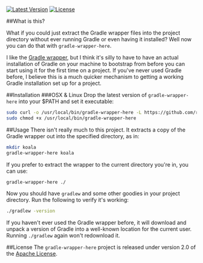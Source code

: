[![Latest Version](http://img.shields.io/badge/latest-0.2.0-brightgreen.svg)](https://github.com/rholder/gradle-wrapper-here/releases/tag/v0.2.0) [![License](http://img.shields.io/badge/license-apache%202-brightgreen.svg)](https://github.com/rholder/gradle-wrapper-here/blob/master/LICENSE)

##What is this?

What if you could just extract the Gradle wrapper files into the project
directory without ever running Gradle or even having it installed? Well now you
can do that with `gradle-wrapper-here`.

I like the [Gradle wrapper](http://gradle.org/docs/2.10/userguide/gradle_wrapper.html),
but I think it's silly to have to have an actual installation of Gradle on your
machine to bootstrap from before you can start using it for the first time on a
project. If you've never used Gradle before, I believe this is a much quicker
mechanism to getting a working Gradle installation set up for a project.

##Installation
###OSX & Linux
Drop the latest version of `gradle-wrapper-here` into your $PATH and set it executable:

```bash
sudo curl -o /usr/local/bin/gradle-wrapper-here -L https://github.com/rholder/gradle-wrapper-here/releases/download/v0.2.0/gradle-wrapper-here && \
sudo chmod +x /usr/local/bin/gradle-wrapper-here
```

##Usage
There isn't really much to this project. It extracts a copy of the Gradle
wrapper out into the specified directory, as in:
```bash
mkdir koala
gradle-wrapper-here koala
```
If you prefer to extract the wrapper to the current directory you're in, you
can use:
```bash
gradle-wrapper-here ./
```
Now you should have `gradlew` and some other goodies in your project directory.
Run the following to verify it's working:
```bash
./gradlew -version
```
If you haven't ever used the Gradle wrapper before, it will download and unpack
a version of Gradle into a well-known location for the current user. Running
`./gradlew` again won't redownload it.

##License
The `gradle-wrapper-here` project is released under version 2.0 of the
[Apache License](http://www.apache.org/licenses/LICENSE-2.0).
